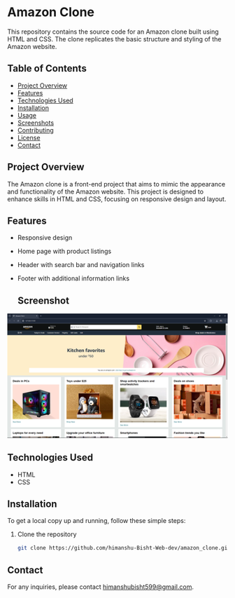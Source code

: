 # Amazon Clone

This repository contains the source code for an Amazon clone built using HTML and CSS. The clone replicates the basic structure and styling of the Amazon website.

## Table of Contents

- [Project Overview](#project-overview)
- [Features](#features)
- [Technologies Used](#technologies-used)
- [Installation](#installation)
- [Usage](#usage)
- [Screenshots](#screenshots)
- [Contributing](#contributing)
- [License](#license)
- [Contact](#contact)

## Project Overview

The Amazon clone is a front-end project that aims to mimic the appearance and functionality of the Amazon website. This project is designed to enhance skills in HTML and CSS, focusing on responsive design and layout.

## Features

- Responsive design
- Home page with product listings
- Header with search bar and navigation links
- Footer with additional information links

  ## Screenshot

![Amazon Clone Screenshot](screenshot.png)

## Technologies Used

- HTML
- CSS

## Installation

To get a local copy up and running, follow these simple steps:

1. Clone the repository
   ```sh
   git clone https://github.com/himanshu-Bisht-Web-dev/amazon_clone.git

## Contact
For any inquiries, please contact himanshubisht599@gmail.com.
